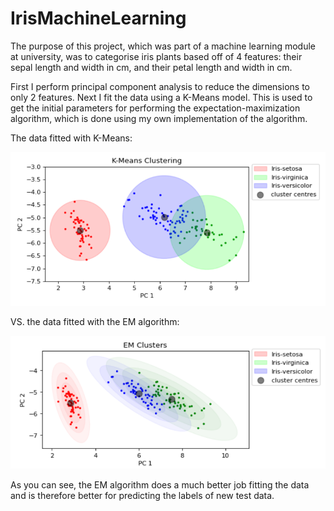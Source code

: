 # IrisMachineLearning

The purpose of this project, which was part of a machine learning module at university, was to categorise 
iris plants based off of 4 features: their sepal length and width in cm, and their petal length and width in cm.  

First I perform principal component analysis to reduce the dimensions to only 2 features. Next I fit the 
data using a K-Means model. This is used to get the initial parameters for performing the expectation-maximization 
algorithm, which is done using my own implementation of the algorithm.  

The data fitted with K-Means:  

<img src="kmeans.PNG" width="600" height=auto />

VS. the data fitted with the EM algorithm:  

<img src="em.PNG" width="600" height=auto />  

As you can see, the EM algorithm does a much better job fitting the data and is therefore better for predicting 
the labels of new test data.
